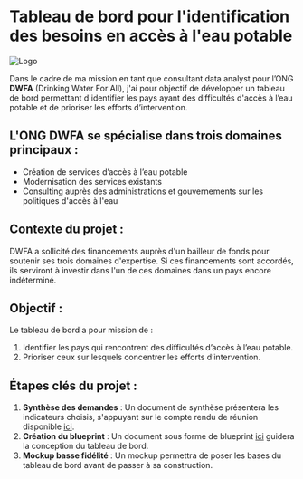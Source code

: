 # Tableau de bord pour l'identification des besoins en accès à l'eau potable

![Logo ](https://github.com/user-attachments/assets/13f25760-b33b-4d36-86c2-cbeab300b974)


Dans le cadre de ma mission en tant que consultant data analyst pour l’ONG **DWFA** (Drinking Water For All), j'ai pour objectif de développer un tableau de bord permettant d'identifier les pays ayant des difficultés d'accès à l’eau potable et de prioriser les efforts d’intervention.

## L'ONG DWFA se spécialise dans trois domaines principaux :
- Création de services d’accès à l’eau potable
- Modernisation des services existants
- Consulting auprès des administrations et gouvernements sur les politiques d'accès à l'eau

## Contexte du projet :
DWFA a sollicité des financements auprès d'un bailleur de fonds pour soutenir ses trois domaines d'expertise. Si ces financements sont accordés, ils serviront à investir dans l'un de ces domaines dans un pays encore indéterminé.

## Objectif :
Le tableau de bord a pour mission de :
1. Identifier les pays qui rencontrent des difficultés d’accès à l’eau potable.
2. Prioriser ceux sur lesquels concentrer les efforts d’intervention.

## Étapes clés du projet :
1. **Synthèse des demandes** : Un document de synthèse présentera les indicateurs choisis, s'appuyant sur le compte rendu de réunion disponible [ici](CR+réunion+lancement+DWFA.pdf).
2. **Création du blueprint** : Un document sous forme de blueprint [ici](Blueprint.docx) guidera la conception du tableau de bord.
3. **Mockup basse fidélité** : Un mockup permettra de poser les bases du tableau de bord avant de passer à sa construction.
